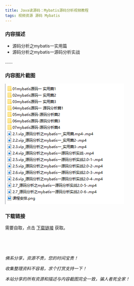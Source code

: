 ```yaml
---
title: Java读源码：Mybatis源码分析视频教程
tags: 视频资源 源码 Mybatis
---
```


### 内容描述

- 源码分析之mybatis一实用篇
- 源码分析之mybatis一源码分析实战

......


### 内容图片截图

<img class="image image--xl" src="/assets/vresource/java/mybatis/2021-01-04-v-res-source-mybatis.png"/>


### 下载链接

需要自取，点击 [下载链接](https://pan.baidu.com/s/1SxGXUXxjvQnRr6P7oqxtXw?pwd=ilg9) 获取。


<br/>

<br/>

<br/>

*佛系分享，资源不贵，您的时间宝贵！*

*收集整理资料不容易，求个打赏支持一下！*

*本站分享的所有资源和描述与内容截图完全一致，骗人者死全家！*
